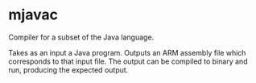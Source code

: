# mjavac

Compiler for a subset of the Java language.

Takes as an input a Java program. Outputs an ARM assembly file which corresponds to that input file. The output can be compiled to binary and run, producing the expected output.
